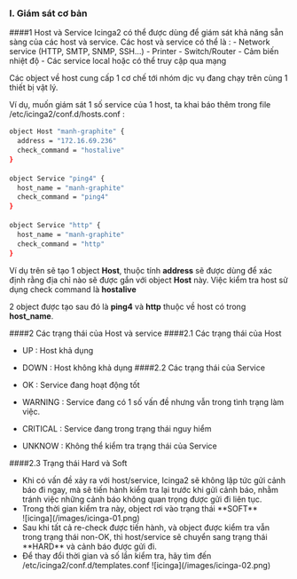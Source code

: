 ### I. Giám sát cơ bản

####1 Host và Service
Icinga2 có thể được dùng để giám sát khả năng sẵn sàng của các host và service. Các host và service có thể là :
	-	Network service (HTTP, SMTP, SNMP, SSH...)
	-	Printer
	-	Switch/Router
	-	Cảm biến nhiệt độ
	-	Các service local hoặc có thể truy cập qua mạng

Các object về host cung cấp 1 cơ chế tới nhóm dịc vụ đang chạy trên cùng 1 thiết bị vật lý.

Ví dụ, muốn giám sát 1 số service của 1 host, ta khai báo thêm trong file /etc/icinga2/conf.d/hosts.conf : 
```sh
object Host "manh-graphite" {
  address = "172.16.69.236"
  check_command = "hostalive"
}

object Service "ping4" {
  host_name = "manh-graphite"
  check_command = "ping4"
}

object Service "http" {
  host_name = "manh-graphite"
  check_command = "http"
}
```
Ví dụ trên sẽ tạo 1 object **Host**, thuộc tính **address** sẽ được dùng để xác định rằng địa chỉ nào sẽ được gắn với object 
**Host** này. Việc kiểm tra host sử dụng check command là **hostalive**

2 object được tạo sau đó là **ping4** và **http** thuộc về host có trong **host_name**.

####2 Các trạng thái của Host và service
####2.1 Các trạng thái của Host
 - UP : Host khả dụng
 - DOWN : Host không khả dụng
####2.2 Các trạng thái của Service

 - OK : Service đang hoạt động tốt
 - WARNING : Service đang có 1 số vấn đề nhưng vẫn trong tình trạng làm việc.
 - CRITICAL : Service đang trong trạng thái nguy hiểm
 - UNKNOW : Không thể kiểm tra trạng thái của Service
 
####2.3 Trạng thái Hard và Soft 
<ul>
<li>Khi có vấn đề xảy ra với host/service, Icinga2 sẽ không lập tức gửi cảnh báo đi ngay, mà sẽ tiến hành kiểm tra lại trước 
khi gửi cảnh báo, nhằm tránh việc những cảnh báo không quan trọng được gửi đi liên tục.</li>
<li>Trong thời gian kiểm tra này, object rơi vào trạng thái **SOFT**</li>
![icinga](/images/icinga-01.png)
<li>Sau khi tất cả re-check được tiến hành, và object được kiểm tra vẫn trong trạng thái non-OK, thì host/service sẽ chuyển 
sang trạng thái **HARD** và cảnh báo được gửi đi.
<li>Để thay đổi thời gian và số lần kiểm tra, hãy tìm đến /etc/icinga2/conf.d/templates.conf
![icinga](/images/icinga-02.png)